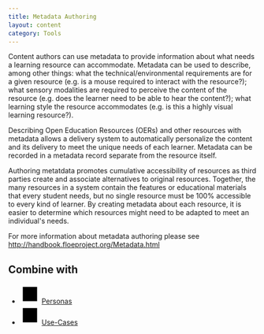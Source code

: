 ```yaml
---
title: Metadata Authoring
layout: content
category: Tools
---
```

Content authors can use metadata to provide information about what needs a learning resource can accommodate. Metadata can be used to describe, among other things: what the technical/environmental requirements are for a given resource (e.g. is a mouse required to interact with the resource?); what sensory modalities are required to perceive the content of the resource (e.g. does the learner need to be able to hear the content?); what learning style the resource accommodates (e.g. is this a highly visual learning resource?).

Describing Open Education Resources (OERs) and other resources with metadata allows a delivery system to automatically personalize the content and its delivery to meet the unique needs of each learner. Metadata can be recorded in a metadata record separate from the resource itself.

Authoring metatdata promotes cumulative accessibility of resources as third parties create and associate alternatives to original resources. Together, the many resources in a system contain the features or educational materials that every student needs, but no single resource must be 100% accessible to every kind of learner. By creating metadata about each resource, it is easier to determine which resources might need to be adapted to meet an individual's needs.

For more information about metadata authoring please see http://handbook.floeproject.org/Metadata.html

## Combine with
* ![Red square](/images/icon-square.svg) [Personas](/tools/Personas.html)
* ![Red square](/images/icon-square.svg) [Use-Cases](/tools/UseCases.html)

